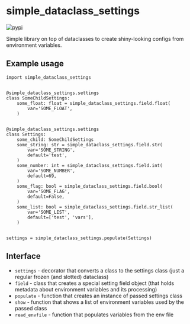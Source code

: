 # simple_dataclass_settings

[![pypi](https://img.shields.io/pypi/v/simple-dataclass-settings?style=flat-square)](https://pypi.org/project/simple-dataclass-settings/)

Simple library on top of dataclasses to create shiny-looking configs from environment variables.

## Example usage
```python3
import simple_dataclass_settings


@simple_dataclass_settings.settings
class SomeChildSettings:
    some_float: float = simple_dataclass_settings.field.float(
        var='SOME_FLOAT',
    )


@simple_dataclass_settings.settings
class Settings:
    some_child: SomeChildSettings
    some_string: str = simple_dataclass_settings.field.str(
        var='SOME_STRING',
        default='test',
    )
    some_number: int = simple_dataclass_settings.field.int(
        var='SOME_NUMBER',
        default=69,
    )
    some_flag: bool = simple_dataclass_settings.field.bool(
        var='SOME_FLAG',
        default=False,
    )
    some_list: bool = simple_dataclass_settings.field.str_list(
        var='SOME_LIST',
        default=['test', 'vars'],
    )


settings = simple_dataclass_settings.populate(Settings)
```

## Interface
 - `settings` - decorator that converts a class to the settings class (just a regular frozen (and slotted) dataclass)
 - `field` - class that creates a special setting field object (that holds metadata about environment variables and its processing)
 - `populate` - function that creates an instance of passed settings class
 - `show` - function that shows a list of environment variables used by the passed class
 - `read_envfile` - function that populates variables from the env file
